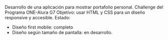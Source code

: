 Desarrollo de una aplicación para mostrar portafolio personal. Challenge del Programa ONE-Alura G7
Objetivo: usar HTML y CSS para un diseño responsive y accesible.
Estado:
+ Diseño first mobile: completo
+ Diseño según tamaño de pantalla: en desarrollo. 
